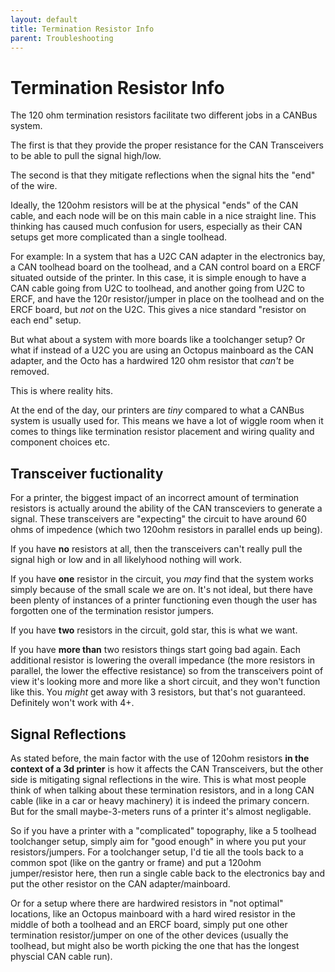 ```yaml
---
layout: default 
title: Termination Resistor Info
parent: Troubleshooting
---
```


# Termination Resistor Info

The 120 ohm termination resistors facilitate two different jobs in a CANBus system.
 
The first is that they provide the proper resistance for the CAN Transceivers to be able to pull the signal high/low.

The second is that they mitigate reflections when the signal hits the "end" of the wire.

Ideally, the 120ohm resistors will be at the physical "ends" of the CAN cable, and each node will be on this main cable in a nice straight line. This thinking has caused much confusion for users, especially as their CAN setups get more complicated than a single toolhead.

For example: In a system that has a U2C CAN adapter in the electronics bay, a CAN toolhead board on the toolhead, and a CAN control board on a ERCF situated outside of the printer.
In this case, it is simple enough to have a CAN cable going from U2C to toolhead, and another going from U2C to ERCF, and have the 120r resistor/jumper in place on the toolhead 
and on the ERCF board, but *not* on the U2C. This gives a nice standard "resistor on each end" setup.

But what about a system with more boards like a toolchanger setup? Or what if instead of a U2C you are using an Octopus mainboard as the CAN adapter, and the Octo has a hardwired 120
ohm resistor that *can't* be removed.

This is where reality hits.

At the end of the day, our printers are *tiny* compared to what a CANBus system is usually used for. This means we have a lot of wiggle room when it comes to things like termination 
resistor placement and wiring quality and component choices etc.

## Transceiver fuctionality 

For a printer, the biggest impact of an incorrect amount of termination resistors is actually around the ability of the CAN transceviers to generate a signal. These transceivers are 
"expecting" the circuit to have around 60 ohms of impedence (which two 120ohm resistors in parallel ends up being). 

If you have **no** resistors at all, then the transceivers can't really pull the signal high or low and in all likelyhood nothing will work.

If you have **one** resistor in the circuit, you *may* find that the system works simply because of the small scale we are on. It's not ideal, but there have been plenty of instances
of a printer functioning even though the user has forgotten one of the termination resistor jumpers.

If you have **two** resistors in the circuit, gold star, this is what we want.

If you have **more than** two resistors things start going bad again. Each additional resistor is lowering the overall impedance (the more resistors in parallel, the lower the effective resistance)
so from the transceivers point of view it's looking more and more like a short circuit, and they won't function like this. You *might* get away with 3 resistors, but that's not guaranteed.
Definitely won't work with 4+.

## Signal Reflections

As stated before, the main factor with the use of 120ohm resistors **in the context of a 3d printer** is how it affects the CAN Transceivers, but the other side is mitigating signal reflections
in the wire. This is what most people think of when talking about these termination resistors, and in a long CAN cable (like in a car or heavy machinery) it is indeed the primary concern. But
for the small maybe-3-meters runs of a printer it's almost negligable.

So if you have a printer with a "complicated" topography, like a 5 toolhead toolchanger setup, simply aim for "good enough" in where you put your resistors/jumpers.
For a toolchanger setup, I'd tie all the tools back to a common spot (like on the gantry or frame) and put a 120ohm jumper/resistor here, then run a single cable back to the electronics bay and put
the other resistor on the CAN adapter/mainboard.

Or for a setup where there are hardwired resistors in "not optimal" locations, like an Octopus mainboard with a hard wired resistor in the middle of both a toolhead and an ERCF board, simply 
put one other termination resistor/jumper on one of the other devices (usually the toolhead, but might also be worth picking the one that has the longest physcial CAN cable run).

